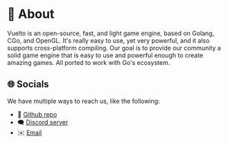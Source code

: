 # 👋 About
Vuelto is an open-source, fast, and light game engine, based on Golang, CGo, and OpenGL. It's really easy to use, yet very powerful, and it also supports cross-platform compiling. Our goal is to provide our community a solid game engine that is easy to use and powerful enough to create amazing games. All ported to work with Go's ecosystem.

## 🌐 Socials
We have multiple ways to reach us, like the following:

- 🐙 [Github repo](https://github.com/vuelto-org/vuelto)
- 🗨️ [Discord server](https://vuelto.me/discord)
- ✉️ [Email](mailto:dima@vuelto.me)
